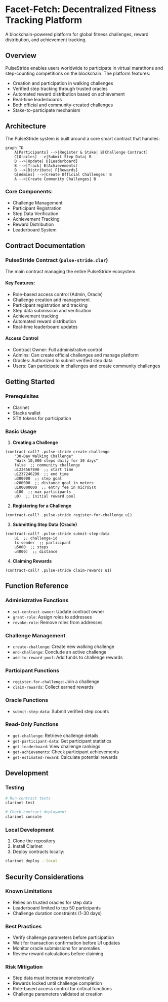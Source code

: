 # Facet-Fetch: Decentralized Fitness Tracking Platform

A blockchain-powered platform for global fitness challenges, reward distribution, and achievement tracking.

## Overview

PulseStride enables users worldwide to participate in virtual marathons and step-counting competitions on the blockchain. The platform features:

- Creation and participation in walking challenges
- Verified step tracking through trusted oracles
- Automated reward distribution based on achievement
- Real-time leaderboards
- Both official and community-created challenges
- Stake-to-participate mechanism

## Architecture

The PulseStride system is built around a core smart contract that handles:

```mermaid
graph TD
    A[Participants] -->|Register & Stake| B[Challenge Contract]
    C[Oracles] -->|Submit Step Data| B
    B -->|Update| D[Leaderboard]
    B -->|Track| E[Achievements]
    B -->|Distribute| F[Rewards]
    G[Admins] -->|Create Official Challenges| B
    A -->|Create Community Challenges| B
```

### Core Components:
- Challenge Management
- Participant Registration
- Step Data Verification
- Achievement Tracking
- Reward Distribution
- Leaderboard System

## Contract Documentation

### PulseStride Contract (`pulse-stride.clar`)

The main contract managing the entire PulseStride ecosystem.

#### Key Features:
- Role-based access control (Admin, Oracle)
- Challenge creation and management
- Participant registration and tracking
- Step data submission and verification
- Achievement tracking
- Automated reward distribution
- Real-time leaderboard updates

#### Access Control
- Contract Owner: Full administrative control
- Admins: Can create official challenges and manage platform
- Oracles: Authorized to submit verified step data
- Users: Can participate in challenges and create community challenges

## Getting Started

### Prerequisites
- Clarinet
- Stacks wallet
- STX tokens for participation

### Basic Usage

1. **Creating a Challenge**
```clarity
(contract-call? .pulse-stride create-challenge
    "30-Day Walking Challenge"
    "Walk 10,000 steps daily for 30 days"
    false  ;; community challenge
    u1234567890  ;; start time
    u1237246290  ;; end time
    u300000  ;; step goal
    u200000  ;; distance goal in meters
    u100000000  ;; entry fee in microSTX
    u100  ;; max participants
    u0)  ;; initial reward pool
```

2. **Registering for a Challenge**
```clarity
(contract-call? .pulse-stride register-for-challenge u1)
```

3. **Submitting Step Data (Oracle)**
```clarity
(contract-call? .pulse-stride submit-step-data 
    u1  ;; challenge-id
    tx-sender  ;; participant
    u5000  ;; steps
    u4000)  ;; distance
```

4. **Claiming Rewards**
```clarity
(contract-call? .pulse-stride claim-rewards u1)
```

## Function Reference

### Administrative Functions
- `set-contract-owner`: Update contract owner
- `grant-role`: Assign roles to addresses
- `revoke-role`: Remove roles from addresses

### Challenge Management
- `create-challenge`: Create new walking challenge
- `end-challenge`: Conclude an active challenge
- `add-to-reward-pool`: Add funds to challenge rewards

### Participant Functions
- `register-for-challenge`: Join a challenge
- `claim-rewards`: Collect earned rewards

### Oracle Functions
- `submit-step-data`: Submit verified step counts

### Read-Only Functions
- `get-challenge`: Retrieve challenge details
- `get-participant-data`: Get participant statistics
- `get-leaderboard`: View challenge rankings
- `get-achievements`: Check participant achievements
- `get-estimated-reward`: Calculate potential rewards

## Development

### Testing
```bash
# Run contract tests
clarinet test

# Check contract deployment
clarinet console
```

### Local Development
1. Clone the repository
2. Install Clarinet
3. Deploy contracts locally:
```bash
clarinet deploy --local
```

## Security Considerations

### Known Limitations
- Relies on trusted oracles for step data
- Leaderboard limited to top 50 participants
- Challenge duration constraints (1-30 days)

### Best Practices
- Verify challenge parameters before participation
- Wait for transaction confirmation before UI updates
- Monitor oracle submissions for anomalies
- Review reward calculations before claiming

### Risk Mitigation
- Step data must increase monotonically
- Rewards locked until challenge completion
- Role-based access control for critical functions
- Challenge parameters validated at creation